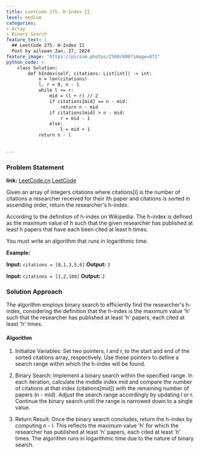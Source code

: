 ```yaml
---
title: LeetCode 275. H-Index II
level: medium
categories:
- Array
- Binary Search
feature_text: |
  ## LeetCode 275. H-Index II
  Post by ailswan Jan. 27, 2024
feature_image: "https://picsum.photos/2560/600?image=872"
python_code: >
    class Solution:
        def hIndex(self, citations: List[int]) -> int:
            n = len(citations)
            l, r = 0, n - 1
            while l <= r:
                mid = (l + r) // 2
                if citations[mid] == n - mid:
                    return n - mid
                if citations[mid] > n - mid:
                    r = mid - 1
                else:
                    l = mid + 1
            return n - l
      
         
---
```


### Problem Statement
**link:**
[LeetCode.cn](https://leetcode.cn/problems/h-index-ii/)
[LeetCode](https://leetcode.com/problems/h-index-ii/)

Given an array of integers citations where citations[i] is the number of citations a researcher received for their ith paper and citations is sorted in ascending order, return the researcher's h-index.

According to the definition of h-index on Wikipedia: The h-index is defined as the maximum value of h such that the given researcher has published at least h papers that have each been cited at least h times.

You must write an algorithm that runs in logarithmic time.
 
**Example:**

**Input:** `citations = [0,1,3,5,6]`
**Output:** `3`
 
**Input:** `citations = [1,2,100]`
**Output:** `2`

### Solution Approach

The algorithm employs binary search to efficiently find the researcher's h-index, considering the definition that the h-index is the maximum value 'h' such that the researcher has published at least 'h' papers, each cited at least 'h' times.

#### Algorithm
1. Initialize Variables: Set two pointers, l and r, to the start and end of the sorted citations array, respectively. Use these pointers to define a search range within which the h-index will be found.

2. Binary Search: Implement a binary search within the specified range. In each iteration, calculate the middle index mid and compare the number of citations at that index (citations[mid]) with the remaining number of papers (n - mid). Adjust the search range accordingly by updating l or r. Continue the binary search until the range is narrowed down to a single value.

3. Return Result: Once the binary search concludes, return the h-index by computing n - l. This reflects the maximum value 'h' for which the researcher has published at least 'h' papers, each cited at least 'h' times. The algorithm runs in logarithmic time due to the nature of binary search.